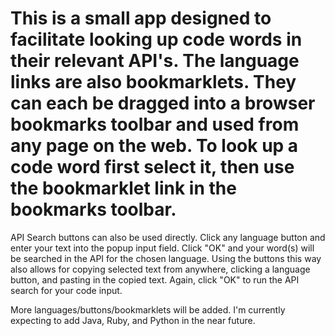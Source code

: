 # This is a small app designed to facilitate looking up code words in their relevant API's. The language links are also bookmarklets. They can each be dragged into a browser bookmarks toolbar and used from any page on the web. To look up a code word first select it, then use the bookmarklet link in the bookmarks toolbar.

API Search buttons can also be used directly. Click any language button and enter your text into the popup input field. Click "OK" and your word(s) will be searched in the API for the chosen language. Using the buttons this way also allows for copying selected text from anywhere, clicking a language button, and pasting in the copied text. Again, click "OK" to run the API search for your code input.

More languages/buttons/bookmarklets will be added. I'm currently expecting to add Java, Ruby, and Python in the near future.